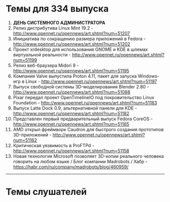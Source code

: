# Темы для 334 выпуска
1. **ДЕНЬ СИСТЕМНОГО АДМИНИСТРАТОРА**
1. Релиз дистрибутива Linux Mint 19.2 - http://www.opennet.ru/opennews/art.shtml?num=51207
1. Инициатива по сокращению размера приложений в Fedora - http://www.opennet.ru/opennews/art.shtml?num=51202
1. Проект xrdesktop для использования GNOME и KDE в шлемах виртуальной реальности - http://www.opennet.ru/opennews/art.shtml?num=51199
1. Релиз веб-браузера Midori 9 - http://www.opennet.ru/opennews/art.shtml?num=51195
1. Компания Valve выпустила Proton 4.11, пакет для запуска Windows-игр в Linux - http://www.opennet.ru/opennews/art.shtml?num=51197
1. Выпуск свободной системы 3D-моделирования Blender 2.80 - http://www.opennet.ru/opennews/art.shtml?num=51088
1. Pixar передал проект OpenTimelineIO под покровительство Linux Foundation - http://www.opennet.ru/opennews/art.shtml?num=51183
1. Выпуск Latte Dock 0.9, альтернативной панели для KDE - http://www.opennet.ru/opennews/art.shtml?num=51182
1. Представлен первый предварительный выпуск Fedora CoreOS - http://www.opennet.ru/opennews/art.shtml?num=51165
1. AMD открыл фреймворк Caudron для быстрого создания прототипов 3D-приложений - http://www.opennet.ru/opennews/art.shtml?num=51162
1. Критическая уязвимость в ProFTPd - http://www.opennet.ru/opennews/art.shtml?num=51158
1. Новая технология Microsoft позволяет 3D-копии реального человека говорить на любом языке / Блог компании Madrobots / Хабр - https://habr.com/ru/company/madrobots/blog/460959/

---
# Темы слушателей
